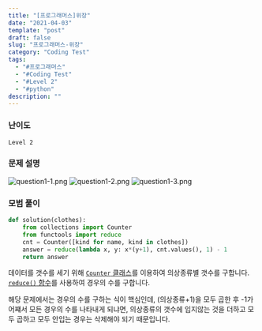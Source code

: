 ```yaml
---
title: "[프로그래머스]위장"
date: "2021-04-03"
template: "post"
draft: false
slug: "프로그래머스-위장"
category: "Coding Test"
tags:
  - "#프로그래머스"
  - "#Coding Test"
  - "#Level 2"
  - "#python"
description: ""
---
```


### 난이도
`Level 2`

### 문제 설명
![question1-1.png](/media/posts/2021-04-03---[프로그래머스]-위장/question1-1.png)
![question1-2.png](/media/posts/2021-04-03---[프로그래머스]-위장/question1-2.png)
![question1-3.png](/media/posts/2021-04-03---[프로그래머스]-위장/question1-3.png)

### 모범 풀이

```python
def solution(clothes):
    from collections import Counter
    from functools import reduce
    cnt = Counter([kind for name, kind in clothes])
    answer = reduce(lambda x, y: x*(y+1), cnt.values(), 1) - 1
    return answer
```

데이터를 갯수를 세기 위해 [`Counter` 클래스](https://docs.python.org/3/library/collections.html#collections.Counter)를 이용하여 의상종류별 갯수를 구합니다.  
[`reduce()` 함수](https://docs.python.org/3/library/functools.html#functools.reduce)를 사용하여 경우의 수를 구합니다.

해당 문제에서는 경우의 수를 구하는 식이 핵심인데, (의상종류+1)을 모두 곱한 후 -1가 어쨰서 모든 경우의 수를 나타내게 되냐면, 의상종류의 갯수에 입지않는 것을 더하고 모두 곱하고 모두 안입는 경우는 삭제해야 되기 때문입니다.

